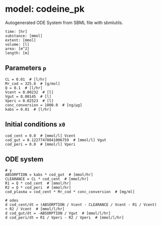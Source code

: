 # model: codeine_pk
Autogenerated ODE System from SBML file with sbmlutils.
```
time: [hr]
substance: [mmol]
extent: [mmol]
volume: [l]
area: [m^2]
length: [m]
```

## Parameters `p`
```
CL = 0.01  # [l/hr] 
Mr_cod = 325.8  # [g/mol] 
Q = 0.1  # [l/hr] 
Vcent = 0.00232  # [l] 
Vgut = 0.00145  # [l] 
Vperi = 0.02523  # [l] 
conc_conversion = 1000.0  # [ng/µg] 
kabs = 0.01  # [l/hr] 
```

## Initial conditions `x0`
```
cod_cent = 0.0  # [mmol/l] Vcent
cod_gut = 0.12277470841006759  # [mmol/l] Vgut
cod_peri = 0.0  # [mmol/l] Vperi
```

## ODE system
```
# y
ABSORPTION = kabs * cod_gut  # [mmol/hr]
CLEARANCE = CL * cod_cent  # [mmol/hr]
R1 = Q * cod_cent  # [mmol/hr]
R2 = Q * cod_peri  # [mmol/hr]
cod_plasma = cod_cent * Mr_cod * conc_conversion  # [mg/ml]

# odes
d cod_cent/dt = (ABSORPTION / Vcent - CLEARANCE / Vcent - R1 / Vcent) + R2 / Vcent  # [mmol/l/hr]
d cod_gut/dt = -ABSORPTION / Vgut  # [mmol/l/hr]
d cod_peri/dt = R1 / Vperi - R2 / Vperi  # [mmol/l/hr]
```